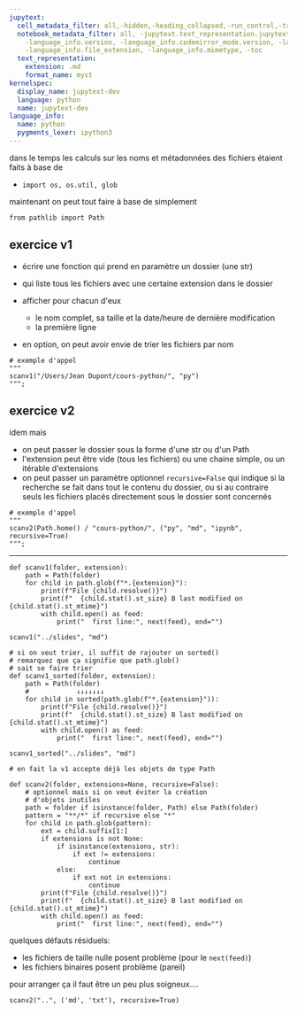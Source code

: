 ```yaml
---
jupytext:
  cell_metadata_filter: all,-hidden,-heading_collapsed,-run_control,-trusted
  notebook_metadata_filter: all, -jupytext.text_representation.jupytext_version, -jupytext.text_representation.format_version,
    -language_info.version, -language_info.codemirror_mode.version, -language_info.codemirror_mode,
    -language_info.file_extension, -language_info.mimetype, -toc
  text_representation:
    extension: .md
    format_name: myst
kernelspec:
  display_name: jupytext-dev
  language: python
  name: jupytext-dev
language_info:
  name: python
  pygments_lexer: ipython3
---
```


dans le temps les calculs sur les noms et métadonnées des fichiers étaient faits à base de 

* `import os, os.util, glob`

maintenant on peut tout faire à base de simplement

```{code-cell} ipython3
from pathlib import Path 
```

## exercice v1

* écrire une fonction qui prend en paramètre un dossier (une str)
* qui liste tous les fichiers avec une certaine extension dans le dossier
* afficher pour chacun d'eux
  * le nom complet, sa taille et la date/heure de dernière modification
  * la première ligne
  
* en option, on peut avoir envie de trier les fichiers par nom

```{code-cell} ipython3
# exemple d'appel
"""
scanv1("/Users/Jean Dupont/cours-python/", "py")
""";
```

## exercice v2

idem mais

* on peut passer le dossier sous la forme d'une str ou d'un Path
* l'extension peut être vide (tous les fichiers) ou une chaine simple, ou un itérable d'extensions
* on peut passer un paramètre optionnel `recursive=False` qui indique si la recherche se fait dans tout le contenu du dossier, ou si au contraire seuls les fichiers placés directement sous le dossier sont concernés

```{code-cell} ipython3
# exemple d'appel
"""
scanv2(Path.home() / "cours-python/", ("py", "md", "ipynb", recursive=True)
""";
```

---

```{code-cell} ipython3
def scanv1(folder, extension):
    path = Path(folder)
    for child in path.glob(f"*.{extension}"):
        print(f"File {child.resolve()}")
        print(f"  {child.stat().st_size} B last modified on {child.stat().st_mtime}")
        with child.open() as feed:
            print("  first line:", next(feed), end="")
```

```{code-cell} ipython3
scanv1("../slides", "md")
```

```{code-cell} ipython3
# si on veut trier, il suffit de rajouter un sorted()
# remarquez que ça signifie que path.glob() 
# sait se faire trier
def scanv1_sorted(folder, extension):
    path = Path(folder)
    #            ↓↓↓↓↓↓↓
    for child in sorted(path.glob(f"*.{extension}")):
        print(f"File {child.resolve()}")
        print(f"  {child.stat().st_size} B last modified on {child.stat().st_mtime}")
        with child.open() as feed:
            print("  first line:", next(feed), end="")
```

```{code-cell} ipython3
scanv1_sorted("../slides", "md")
```

```{code-cell} ipython3
# en fait la v1 accepte déjà les objets de type Path

def scanv2(folder, extensions=None, recursive=False):
    # optionnel mais si on veut éviter la création
    # d'objets inutiles
    path = folder if isinstance(folder, Path) else Path(folder)
    pattern = "**/*" if recursive else "*"
    for child in path.glob(pattern):
        ext = child.suffix[1:]
        if extensions is not None:
            if isinstance(extensions, str):
                if ext != extensions:
                    continue
            else:
                if ext not in extensions:
                    continue
        print(f"File {child.resolve()}")
        print(f"  {child.stat().st_size} B last modified on {child.stat().st_mtime}")
        with child.open() as feed:
            print("  first line:", next(feed), end="")
```

quelques défauts résiduels:

* les fichiers de taille nulle posent problème (pour le `next(feed)`)
* les fichiers binaires posent problème (pareil)

pour arranger ça il faut être un peu plus soigneux....

```{code-cell} ipython3
scanv2("..", ('md', 'txt'), recursive=True)
```

```{code-cell} ipython3

```
